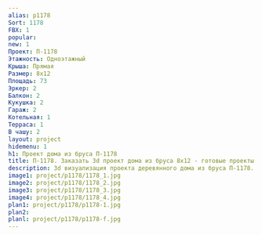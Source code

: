 ```yaml
---
alias: p1178
Sort: 1178
FBX: 1
popular: 
new: 1
Проект: П-1178
Этажность: Одноэтажный
Крыша: Прямая
Размер: 8х12
Площадь: 73
Эркер: 2
Балкон: 2
Кукушка: 2
Гараж: 2
Котельная: 1
Терраса: 1
В чашу: 2
layout: project
hidemenu: 1
h1: Проект дома из бруса П-1178
title: П-1178. Заказать 3d проект дома из бруса 8х12 - готовые проекты
description: 3d визуализация проекта деревянного дома из бруса П-1178. Площадь 73 м2, размер 8х12. Вы можете внести любые изменения в проект.
image1: project/p1178/1178_1.jpg
image2: project/p1178/1178_2.jpg
image3: project/p1178/1178_3.jpg
image4: project/p1178/1178_4.jpg
plan1: project/p1178/p1178-1.jpg
plan2: 
planl: project/p1178/p1178-f.jpg
---
```

